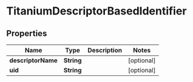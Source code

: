 

# TitaniumDescriptorBasedIdentifier


## Properties

| Name | Type | Description | Notes |
|------------ | ------------- | ------------- | -------------|
|**descriptorName** | **String** |  |  [optional] |
|**uid** | **String** |  |  [optional] |



